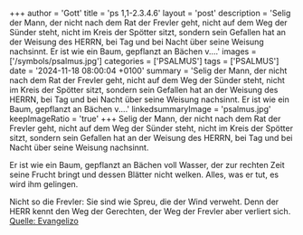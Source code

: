 +++
author = 'Gott'
title = 'ps 1,1-2.3.4.6'
layout = 'post'
description = 'Selig der Mann, der nicht nach dem Rat der Frevler geht,  nicht auf dem Weg der Sünder steht,  nicht im Kreis der Spötter sitzt, sondern sein Gefallen hat an der Weisung des HERRN,  bei Tag und bei Nacht über seine Weisung nachsinnt.  Er ist wie ein Baum, gepflanzt an Bächen v....'
images = ['/symbols/psalmus.jpg']
categories = ['PSALMUS']
tags = ['PSALMUS']
date = '2024-11-18 08:00:04 +0100'
summary = 'Selig der Mann, der nicht nach dem Rat der Frevler geht,  nicht auf dem Weg der Sünder steht,  nicht im Kreis der Spötter sitzt, sondern sein Gefallen hat an der Weisung des HERRN,  bei Tag und bei Nacht über seine Weisung nachsinnt.  Er ist wie ein Baum, gepflanzt an Bächen v....'
linkedsummaryImage = 'psalmus.jpg'
keepImageRatio = 'true'
+++
Selig der Mann, der nicht nach dem Rat der Frevler geht, 
nicht auf dem Weg der Sünder steht, 
nicht im Kreis der Spötter sitzt,
sondern sein Gefallen hat an der Weisung des HERRN, 
bei Tag und bei Nacht über seine Weisung nachsinnt.

Er ist wie ein Baum, gepflanzt an Bächen voll Wasser, 
der zur rechten Zeit seine Frucht bringt 
und dessen Blätter nicht welken.<!--more--> 
Alles, was er tut, 
es wird ihm gelingen.

Nicht so die Frevler: 
Sie sind wie Spreu, die der Wind verweht.
Denn der HERR kennt den Weg der Gerechten, 
der Weg der Frevler aber verliert sich.<br> [Quelle: Evangelizo](https://evangeliumtagfuertag.org/DE/gospel)